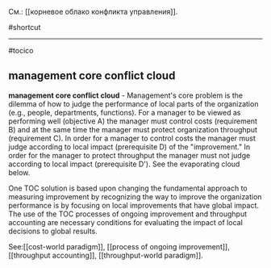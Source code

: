 См.: [[корневое облако конфликта управления]].

#shortcut




<hr/>

#tocico

## management core conflict cloud

<b>management core conflict cloud</b> -  Management's core problem is the dilemma of how to judge the performance of local parts of the organization (e.g., people, departments, functions).  For a manager to be viewed as performing well (objective A) the manager must control costs (requirement B) and at the same time the manager must protect organization throughput (requirement C). In order for a manager to control costs the manager must judge according to local impact (prerequisite D) of the "improvement."  In order for the manager to protect throughput the manager must not judge according to local impact (prerequisite D').
See the evaporating cloud below.

 One TOC solution is based upon changing the fundamental approach to measuring improvement by recognizing the way to improve the organization performance is by focusing on local improvements that have global impact.  The use of the TOC processes of ongoing improvement and throughput accounting are necessary conditions for evaluating the impact of local decisions to global results.
 



See:[[cost-world paradigm]], [[process of ongoing improvement]], [[throughput accounting]], [[throughput-world paradigm]].
